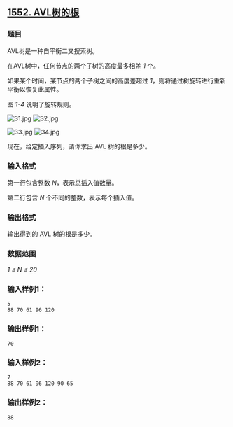 ## [1552. AVL树的根](https://www.acwing.com/problem/content/1554/)

### 题目

AVL树是一种自平衡二叉搜索树。

在AVL树中，任何节点的两个子树的高度最多相差 *1* 个。

如果某个时间，某节点的两个子树之间的高度差超过 *1*，则将通过树旋转进行重新平衡以恢复此属性。

图 *1-4* 说明了旋转规则。

 ![31.jpg](https://cdn.acwing.com/media/article/image/2020/03/30/19_3a941ca472-31.jpg) ![32.jpg](https://cdn.acwing.com/media/article/image/2020/03/30/19_3dd0488472-32.jpg)

 ![33.jpg](https://cdn.acwing.com/media/article/image/2020/03/30/19_411c0b5472-33.jpg) ![34.jpg](https://cdn.acwing.com/media/article/image/2020/03/30/19_43ea12f472-34.jpg)

现在，给定插入序列，请你求出 AVL 树的根是多少。

### 输入格式

第一行包含整数 *N*，表示总插入值数量。

第二行包含 *N* 个不同的整数，表示每个插入值。

### 输出格式

输出得到的 AVL 树的根是多少。

### 数据范围

*1 ≤ N ≤ 20*

### 输入样例1：

```
5
88 70 61 96 120
```

### 输出样例1：

```
70
```

### 输入样例2：

```
7
88 70 61 96 120 90 65
```

### 输出样例2：

```
88
```
